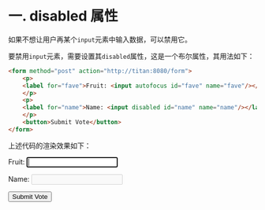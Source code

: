 # 一. disabled 属性

如果不想让用户再某个`input`元素中输入数据，可以禁用它。

要禁用`input`元素，需要设置其`disabled`属性，这是一个布尔属性，其用法如下：

```html
<form method="post" action="http://titan:8080/form">
	<p>
	<label for="fave">Fruit: <input autofocus id="fave" name="fave"/></label>
	</p>
	<p>
	<label for="name">Name: <input disabled id="name" name="name"/></label>
	</p>
	<button>Submit Vote</button>
</form>
```

上述代码的渲染效果如下：

<form method="post" action="http://titan:8080/form">
	<p>
	<label for="fave">Fruit: <input autofocus id="fave" name="fave"/></label>
	</p>
	<p>
	<label for="name">Name: <input disabled id="name" name="name"/></label>
	</p>
	<button>Submit Vote</button>
</form>